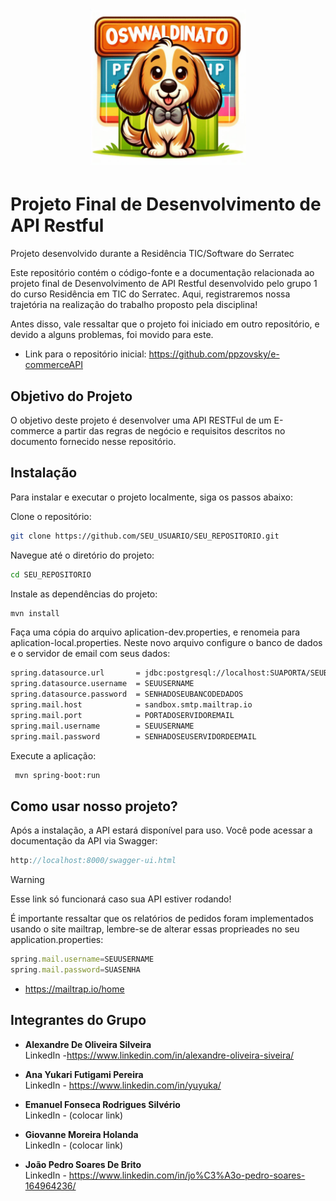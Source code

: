 <h1 align="center">
    <a href="https://laravelcollective.com/tools/banner">
        <img alt="Banner" title="#Banner" style="object-fit: cover; height:250px;" src="PetShopImage/Oswvaldinato_PetShop.jpg"  />
    </a>
</h1>


# Projeto Final de Desenvolvimento de API Restful

Projeto desenvolvido durante a Residência TIC/Software do Serratec

Este repositório contém o código-fonte e a documentação relacionada ao projeto final de Desenvolvimento de API Restful desenvolvido pelo grupo 1 do curso Residência em TIC do Serratec. Aqui, registraremos nossa trajetória na realização do trabalho proposto pela disciplina!

Antes disso, vale ressaltar que o projeto foi iniciado em outro repositório, e devido a alguns problemas, foi movido para este.
- Link para o repositório inicial: https://github.com/ppzovsky/e-commerceAPI





## Objetivo do Projeto

O objetivo deste projeto é desenvolver uma API RESTFul de um E-commerce a partir das
regras de negócio e requisitos descritos no documento fornecido nesse repositório.
## Instalação
Para instalar e executar o projeto localmente, siga os passos abaixo:

Clone o repositório:
```bash
git clone https://github.com/SEU_USUARIO/SEU_REPOSITORIO.git
```

Navegue até o diretório do projeto:

```bash
cd SEU_REPOSITORIO
```

Instale as dependências do projeto:
```bash
mvn install
```

Faça uma cópia do arquivo aplication-dev.properties, e renomeia para aplication-local.properties. 
Neste novo arquivo configure o banco de dados e o servidor de email com seus dados:

```bash
spring.datasource.url       = jdbc:postgresql://localhost:SUAPORTA/SEUBANCODEDADOS
spring.datasource.username  = SEUUSERNAME
spring.datasource.password  = SENHADOSEUBANCODEDADOS
spring.mail.host            = sandbox.smtp.mailtrap.io
spring.mail.port            = PORTADOSERVIDOREMAIL
spring.mail.username        = SEUUSERNAME
spring.mail.password        = SENHADOSEUSERVIDORDEEMAIL
```
Execute a aplicação:
```bash
 mvn spring-boot:run
```




    
## Como usar nosso projeto?

Após a instalação, a API estará disponível para uso. Você pode acessar a documentação da API via Swagger:

```javascript
http://localhost:8000/swagger-ui.html
```
> [!WARNING]
> Esse link só funcionará caso sua API estiver rodando!



É importante ressaltar que os relatórios de pedidos foram implementados usando o site mailtrap, lembre-se de alterar essas proprieades no seu application.properties:

```javascript
spring.mail.username=SEUUSERNAME
spring.mail.password=SUASENHA
```
- https://mailtrap.io/home

## Integrantes do Grupo

- **Alexandre De Oliveira Silveira**  
  LinkedIn -https://www.linkedin.com/in/alexandre-oliveira-siveira/
  
- **Ana Yukari Futigami Pereira**  
  LinkedIn - https://www.linkedin.com/in/yuyuka/

- **Emanuel Fonseca Rodrigues Silvério**  
  LinkedIn - (colocar link)

- **Giovanne Moreira Holanda**  
  LinkedIn - (colocar link)

- **João Pedro Soares De Brito**  
  LinkedIn - https://www.linkedin.com/in/jo%C3%A3o-pedro-soares-164964236/
